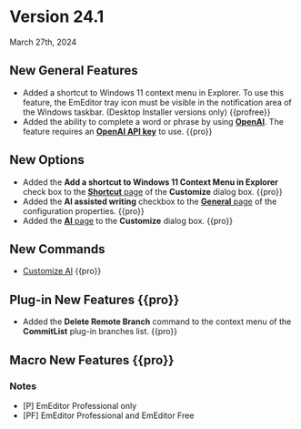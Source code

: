 # Version 24.1

March 27th, 2024

## New General Features

- Added a shortcut to Windows 11 context menu in Explorer. To use this feature, the EmEditor tray icon must be visible in the notification area of the Windows taskbar. (Desktop Installer versions only) {{profree}}
- Added the ability to complete a word or phrase by using [**OpenAI**](https://openai.com/). The feature requires an [**OpenAI API key**](https://platform.openai.com/api-keys) to use. {{pro}}

## New Options

- Added the **Add a shortcut to Windows 11 Context Menu in Explorer** check box to the [**Shortcut** page](../dlg/customize/shortcut/index) of the **Customize** dialog box. {{pro}}
- Added the **AI assisted writing** checkbox to the [**General** page](../dlg/properties/general/index) of the configuration properties. {{pro}}
- Added the [**AI** page](../dlg/customize/ai/index) to the **Customize** dialog box. {{pro}}

## New Commands

- [Customize AI](../cmd/tools/customize_ai) {{pro}}

## Plug-in New Features {{pro}}

- Added the **Delete Remote Branch** command to the context menu of the **CommitList** plug-in branches list. {{pro}}

## Macro New Features {{pro}}


### Notes

- \[P\] EmEditor Professional only
- \[PF\] EmEditor Professional and EmEditor Free
